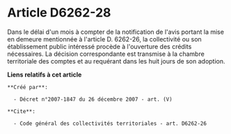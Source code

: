 # Article D6262-28

Dans le délai d'un mois à compter de la notification de l'avis portant la mise en demeure mentionnée à l'article D. 6262-26,
la collectivité ou son établissement public intéressé procède à l'ouverture des crédits nécessaires. La décision
correspondante est transmise à la chambre territoriale des comptes et au requérant dans les huit jours de son adoption.

**Liens relatifs à cet article**

	**Créé par**:

	  - Décret n°2007-1847 du 26 décembre 2007 - art. (V)

	**Cite**:

	  - Code général des collectivités territoriales - art. D6262-26
